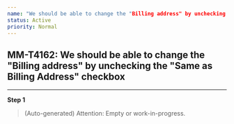 ```yaml
---
name: "We should be able to change the "Billing address" by unchecking the "Same as Billing Address" checkbox"
status: Active
priority: Normal
---
```


## MM-T4162: We should be able to change the "Billing address" by unchecking the "Same as Billing Address" checkbox

---

**Step 1**

> (Auto-generated) Attention: Empty or work-in-progress.
